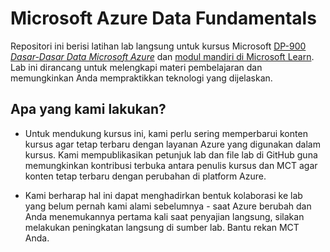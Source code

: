# <a name="microsoft-azure-data-fundamentals"></a>Microsoft Azure Data Fundamentals

Repositori ini berisi latihan lab langsung untuk kursus Microsoft [DP-900 *Dasar-Dasar Data Microsoft Azure*](https://docs.microsoft.com/en-us/learn/certifications/courses/dp-900t00) dan [modul mandiri di Microsoft Learn](https://docs.microsoft.com/en-us/users/23110622/collections/0kjyh8rn5gdrjj/). Lab ini dirancang untuk melengkapi materi pembelajaran dan memungkinkan Anda mempraktikkan teknologi yang dijelaskan. 

## <a name="what-are-we-doing"></a>Apa yang kami lakukan?

- Untuk mendukung kursus ini, kami perlu sering memperbarui konten kursus agar tetap terbaru dengan layanan Azure yang digunakan dalam kursus.  Kami mempublikasikan petunjuk lab dan file lab di GitHub guna memungkinkan kontribusi terbuka antara penulis kursus dan MCT agar konten tetap terbaru dengan perubahan di platform Azure.

- Kami berharap hal ini dapat menghadirkan bentuk kolaborasi ke lab yang belum pernah kami alami sebelumnya - saat Azure berubah dan Anda menemukannya pertama kali saat penyajian langsung, silakan melakukan peningkatan langsung di sumber lab.  Bantu rekan MCT Anda.


